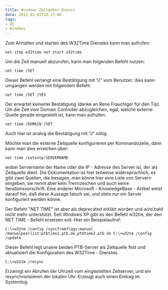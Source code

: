 ```yaml
---
title: Windows Zeitgeber Dienst
date: 2012-01-05T10:37:08
tags: 
- OS
- Windows
---
```


Zum Anhalten und starten des W32Time Dienstes kann man aufrufen:

    net stop w32time net start w32time

Um die Zeit manuell abzurufen, kann man folgenden Befehl nutzen:

    net time /SET

Dieser Befehl verlangt eine Bestätigung mit "J" vom Benutzer; dies kann
umgangen werden mit folgendem Befehl:

    net time /SET /YES

Der erwartet keinerlei Bestätigung (danke an Rene Frauchiger für den Tip).
Um die Zeit vom Domain Controller abzugleichen, egal, welche externe Quelle
gerade eingestellt ist, kann man aufrufen:

    net time /DOMAIN /SET

Auch hier ist analog die Bestätigung mit "J" nötig.

Möchte man die externe Zeitquelle konfigurieren per Kommandozeile, dann
kann man dies erreichen über:

    net time /setsntp:SERVERNAME

wobei Servername der Name oder die IP - Adresse des Server ist, der als
Zeitquelle dient. Die Dokumentation ist hier teilweise widersprüchlich, es
gibt zwei Quellen, die besagen, man könne hier eine Liste von Servern
eingeben, sie nennt aber kein Trennzeichen und auch keine
Iterationsvorschrift. Eine anderer Microsoft - KnowledgeBase - Artikel
weist darauf hin, daß diese Aussage falsch sei, und stets nur ein Server
konfiguriert werden könne.

Der Befehl "NET TIME" ist aber als deprecated erklärt worden und wird bald
nicht mehr unterstützt. Seit Windows XP gibt es den Befehl w32tm, der den
NET TIME - Befehl ersetzen soll. Hier ein Beispielaufruf:

    C:\>w32tm /config /syncfromflags:manual /manualpeerlist:ptbtime1.ptb.de,ptbtime2.ptb.de C:\>w32tm /config /update

Dieser Befehl legt unsere beiden PTB-Server als Zeitquelle fest und
aktualisiert die Konfiguration des W32Time - Dienstes.

    C:\>w32tm /resync

Erzwingt ein Abrufen der Uhrzeit vom eingestellten Zeitserver, und ein
resynchronisieren der lokalen Uhr. Erzeugt auch einen Eintrag im Systemlog.
